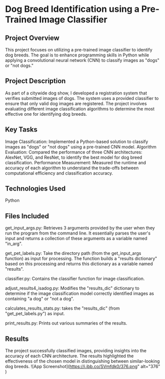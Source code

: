 
# Dog Breed Identification using a Pre-Trained Image Classifier

## Project Overview
This project focuses on utilizing a pre-trained image classifier to identify dog breeds. The goal is to enhance programming skills in Python while applying a convolutional neural network (CNN) to classify images as "dogs" or "not dogs."
## Project Description
As part of a citywide dog show, I developed a registration system that verifies submitted images of dogs. The system uses a provided classifier to ensure that only valid dog images are registered. The project involves evaluating different image classification algorithms to determine the most effective one for identifying dog breeds.
## Key Tasks
Image Classification: Implemented a Python-based solution to classify images as "dogs" or "not dogs" using a pre-trained CNN model.
Algorithm Evaluation: Compared the performance of three CNN architectures: AlexNet, VGG, and ResNet, to identify the best model for dog breed classification.
Performance Measurement: Measured the runtime and accuracy of each algorithm to understand the trade-offs between computational efficiency and classification accuracy.

## Technologies Used
Python
## Files Included
get_input_args.py: Retrieves 3 arguments provided by the user when they run the program from the command line. It essentially parses the user's input and returns a collection of these arguments as a variable named "in_arg".

get_pet_labels.py: Take the directory path (from the get_input_args function) as input for processing. The function builds a "results dictionary" based on this processing and returns this dictionary as a variable named "results".

classifier.py: Contains the classifier function for image classification.

adjust_results4_isadog.py: Modifies the "results_dic" dictionary to determine if the image classification model correctly identified images as containing "a dog" or "not a dog". 

calculates_results_stats.py: takes the "results_dic" (from "get_pet_labels.py") as input.

print_results.py: Prints out various summaries of the results.

## Results
The project successfully classified images, providing insights into the accuracy of each CNN architecture. The results highlighted the effectiveness of the chosen model in distinguishing between similar-looking dog breeds.
![App Screenshot](https://i.ibb.co/SVmfdk0/376.png" alt="376" )


